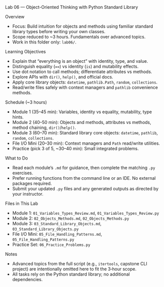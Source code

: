 Lab 06 — Object-Oriented Thinking with Python Standard Library

Overview
- Focus: Build intuition for objects and methods using familiar standard library types before writing your own classes.
- Scope reduced to ~3 hours. Fundamentals over advanced topics.
- Work in this folder only: `lab06/`.

Learning Objectives
- Explain that “everything is an object” with identity, type, and value.
- Distinguish equality (`==`) vs identity (`is`) and mutability effects.
- Use dot notation to call methods; differentiate attributes vs methods.
- Explore APIs with `dir()`, `help()`, and official docs.
- Apply core library objects: `datetime`, `pathlib.Path`, `random`, `collections`.
- Read/write files safely with context managers and `pathlib` convenience methods.

Schedule (~3 hours)
- Module 1 (35–45 min): Variables, identity vs equality, mutability, type hints.
- Module 2 (40–50 min): Objects and methods, attributes vs methods, method chaining, `dir()`/`help()`.
- Module 3 (60–70 min): Standard library core objects: `datetime`, `pathlib`, `random`, `collections`.
- File I/O Mini (20–30 min): Context managers and `Path` read/write utilities.
- Practice (pick 3 of 5, ~30–40 min): Small integrated problems.

What to Do
- Read each module’s `.md` for guidance, then complete the matching `.py` exercises.
- Prefer running functions from the command line or an IDE. No external packages required.
- Submit your updated `.py` files and any generated outputs as directed by your instructor.

Files in This Lab
- Module 1: `01_Variables_Types_Review.md`, `01_Variables_Types_Review.py`
- Module 2: `02_Objects_Methods.md`, `02_Objects_Methods.py`
- Module 3: `03_Standard_Library_Objects.md`, `03_Standard_Library_Objects.py`
- File I/O Mini: `05_File_Handling_Patterns.md`, `05_File_Handling_Patterns.py`
- Practice Set: `06_Practice_Problems.py`

Notes
- Advanced topics from the full script (e.g., `itertools`, capstone CLI project) are intentionally omitted here to fit the 3‑hour scope.
- All tasks rely on the Python standard library; no additional dependencies.

